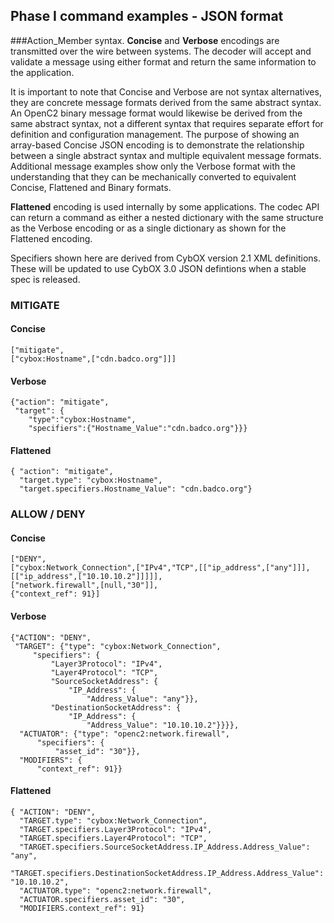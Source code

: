 
## Phase I command examples - JSON format
###Action_Member syntax.
**Concise** and **Verbose** encodings are transmitted over the wire between systems.
The decoder will accept and validate a message using either format and
return the same information to the application.

It is important to note that Concise and Verbose are not syntax alternatives,
they are concrete message formats derived from the same abstract syntax.  An
OpenC2 binary message format would likewise be derived from the same abstract
syntax, not a different syntax that requires separate effort for definition
and configuration management.  The purpose of showing an array-based Concise
JSON encoding is to demonstrate the relationship between a single abstract
syntax and multiple equivalent message formats.  Additional message examples show
only the Verbose format with the understanding that they can be mechanically
converted to equivalent Concise, Flattened and Binary formats. 

**Flattened** encoding is used internally by some applications.  The codec API
can return a command as either a nested dictionary with the same structure
as the Verbose encoding or as a single dictionary as shown for the Flattened
encoding.

Specifiers shown here are derived from CybOX version 2.1 XML definitions.  These
will be updated to use CybOX 3.0 JSON defintions when a stable spec is released.

### MITIGATE
#### Concise
```
["mitigate",
["cybox:Hostname",["cdn.badco.org"]]]
```
#### Verbose
```
{"action": "mitigate",
 "target": {
    "type":"cybox:Hostname",
    "specifiers":{"Hostname_Value":"cdn.badco.org"}}}
```
#### Flattened
```
{ "action": "mitigate",
  "target.type": "cybox:Hostname",
  "target.specifiers.Hostname_Value": "cdn.badco.org"}
```
### ALLOW / DENY
#### Concise
```
["DENY",
["cybox:Network_Connection",["IPv4","TCP",[["ip_address",["any"]]],[["ip_address",["10.10.10.2"]]]]],
["network.firewall",[null,"30"]],
{"context_ref": 91}]
```
#### Verbose
```
{"ACTION": "DENY",
 "TARGET": {"type": "cybox:Network_Connection",
     "specifiers": {
         "Layer3Protocol": "IPv4",
         "Layer4Protocol": "TCP",
         "SourceSocketAddress": {
             "IP_Address": {
                 "Address_Value": "any"}},
         "DestinationSocketAddress": {
             "IP_Address": {
                 "Address_Value": "10.10.10.2"}}}},
  "ACTUATOR": {"type": "openc2:network.firewall",
      "specifiers": {
          "asset_id": "30"}},
  "MODIFIERS": {
      "context_ref": 91}}
```
#### Flattened
```
{ "ACTION": "DENY",
  "TARGET.type": "cybox:Network_Connection",
  "TARGET.specifiers.Layer3Protocol": "IPv4",
  "TARGET.specifiers.Layer4Protocol": "TCP",
  "TARGET.specifiers.SourceSocketAddress.IP_Address.Address_Value": "any",
  "TARGET.specifiers.DestinationSocketAddress.IP_Address.Address_Value": "10.10.10.2",
  "ACTUATOR.type": "openc2:network.firewall",
  "ACTUATOR.specifiers.asset_id": "30",
  "MODIFIERS.context_ref": 91}
```
